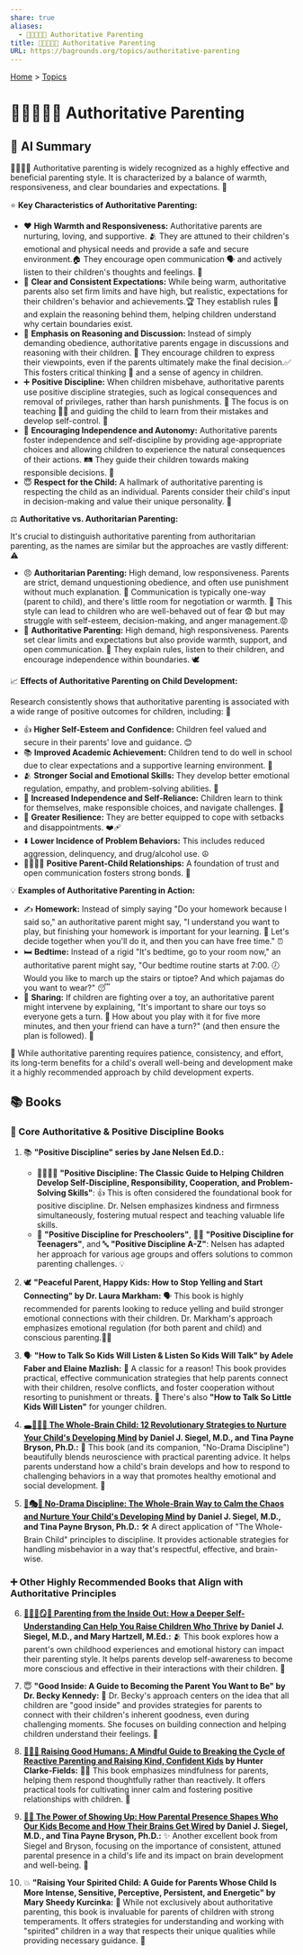 ```yaml
---
share: true
aliases:
  - 👨‍👩‍👦🧭🤝 Authoritative Parenting
title: 👨‍👩‍👦🧭🤝 Authoritative Parenting
URL: https://bagrounds.org/topics/authoritative-parenting
---
```

[Home](../index.md) > [Topics](./index.md)  
# 👨‍👩‍👦🧭🤝 Authoritative Parenting  
## 🤖 AI Summary  
👨‍👩‍👧‍👦 Authoritative parenting is widely recognized as a highly effective and beneficial parenting style. It is characterized by a balance of warmth, responsiveness, and clear boundaries and expectations. 💖  
  
⭐ **Key Characteristics of Authoritative Parenting:**  
  
* ❤️ **High Warmth and Responsiveness:** Authoritative parents are nurturing, loving, and supportive. 🫂 They are attuned to their children's emotional and physical needs and provide a safe and secure environment.🏠 They encourage open communication 🗣️ and actively listen to their children's thoughts and feelings. 🤔  
* 📏 **Clear and Consistent Expectations:** While being warm, authoritative parents also set firm limits and have high, but realistic, expectations for their children's behavior and achievements.🏆 They establish rules 📝 and explain the reasoning behind them, helping children understand why certain boundaries exist.  
* 💬 **Emphasis on Reasoning and Discussion:** Instead of simply demanding obedience, authoritative parents engage in discussions and reasoning with their children. 🧐 They encourage children to express their viewpoints, even if the parents ultimately make the final decision.✅ This fosters critical thinking 🧠 and a sense of agency in children.  
* ➕ **Positive Discipline:** When children misbehave, authoritative parents use positive discipline strategies, such as logical consequences and removal of privileges, rather than harsh punishments. 🚫 The focus is on teaching 🧑‍🏫 and guiding the child to learn from their mistakes and develop self-control. 💪  
* 🚀 **Encouraging Independence and Autonomy:** Authoritative parents foster independence and self-discipline by providing age-appropriate choices and allowing children to experience the natural consequences of their actions. 🛤️ They guide their children towards making responsible decisions. 💯  
* 😇 **Respect for the Child:** A hallmark of authoritative parenting is respecting the child as an individual. Parents consider their child's input in decision-making and value their unique personality. 🌟  
  
⚖️ **Authoritative vs. Authoritarian Parenting:**  
  
It's crucial to distinguish authoritative parenting from authoritarian parenting, as the names are similar but the approaches are vastly different: ⚠️  
  
* 😠 **Authoritarian Parenting:** High demand, low responsiveness. Parents are strict, demand unquestioning obedience, and often use punishment without much explanation. 🚷 Communication is typically one-way (parent to child), and there's little room for negotiation or warmth. 🥶 This style can lead to children who are well-behaved out of fear 😨 but may struggle with self-esteem, decision-making, and anger management.😡  
* 🤗 **Authoritative Parenting:** High demand, high responsiveness. Parents set clear limits and expectations but also provide warmth, support, and open communication. 💖 They explain rules, listen to their children, and encourage independence within boundaries. 🕊️  
  
📈 **Effects of Authoritative Parenting on Child Development:**  
  
Research consistently shows that authoritative parenting is associated with a wide range of positive outcomes for children, including: 🌟  
  
* 👍 **Higher Self-Esteem and Confidence:** Children feel valued and secure in their parents' love and guidance. 😊  
* 📚 **Improved Academic Achievement:** Children tend to do well in school due to clear expectations and a supportive learning environment. 🍎  
* 🫂 **Stronger Social and Emotional Skills:** They develop better emotional regulation, empathy, and problem-solving abilities. 🤝  
* 🧍 **Increased Independence and Self-Reliance:** Children learn to think for themselves, make responsible choices, and navigate challenges. 🧭  
* 💪 **Greater Resilience:** They are better equipped to cope with setbacks and disappointments. ❤️‍🩹  
* ⬇️ **Lower Incidence of Problem Behaviors:** This includes reduced aggression, delinquency, and drug/alcohol use. ☮️  
* 👨‍👩‍👧‍👦 **Positive Parent-Child Relationships:** A foundation of trust and open communication fosters strong bonds. 💖  
  
💡 **Examples of Authoritative Parenting in Action:**  
  
* ✍️ **Homework:** Instead of simply saying "Do your homework because I said so," an authoritative parent might say, "I understand you want to play, but finishing your homework is important for your learning. 🧠 Let's decide together when you'll do it, and then you can have free time." ⏰  
* 🛏️ **Bedtime:** Instead of a rigid "It's bedtime, go to your room now," an authoritative parent might say, "Our bedtime routine starts at 7:00. 🕖 Would you like to march up the stairs or tiptoe? And which pajamas do you want to wear?" 😴  
* 🧸 **Sharing:** If children are fighting over a toy, an authoritative parent might intervene by explaining, "It's important to share our toys so everyone gets a turn. 🤝 How about you play with it for five more minutes, and then your friend can have a turn?" (and then ensure the plan is followed). 💯  
  
💪 While authoritative parenting requires patience, consistency, and effort, its long-term benefits for a child's overall well-being and development make it a highly recommended approach by child development experts.  
  
## 📚 Books  
  
### 👑 Core Authoritative & Positive Discipline Books  
  
1. 📚 **"Positive Discipline" series by Jane Nelsen Ed.D.:**  
    * 👨‍👩‍👧‍👦 **"Positive Discipline: The Classic Guide to Helping Children Develop Self-Discipline, Responsibility, Cooperation, and Problem-Solving Skills"**: 👍 This is often considered the foundational book for positive discipline. Dr. Nelsen emphasizes kindness and firmness simultaneously, fostering mutual respect and teaching valuable life skills.  
    * 🧒 **"Positive Discipline for Preschoolers"**, 🧑‍🦱 **"Positive Discipline for Teenagers"**, and 🔤 **"Positive Discipline A-Z"**: Nelsen has adapted her approach for various age groups and offers solutions to common parenting challenges. 💡  
  
2. 🕊️ **"Peaceful Parent, Happy Kids: How to Stop Yelling and Start Connecting" by Dr. Laura Markham:** 🗣️ This book is highly recommended for parents looking to reduce yelling and build stronger emotional connections with their children. Dr. Markham's approach emphasizes emotional regulation (for both parent and child) and conscious parenting.🧘‍♀️  
  
3. 🗣️ **"How to Talk So Kids Will Listen & Listen So Kids Will Talk" by Adele Faber and Elaine Mazlish:** 🌟 A classic for a reason! This book provides practical, effective communication strategies that help parents connect with their children, resolve conflicts, and foster cooperation without resorting to punishment or threats. 👶 There's also **"How to Talk So Little Kids Will Listen"** for younger children.  
  
4. **[🕳️🧠👶🏽 The Whole-Brain Child: 12 Revolutionary Strategies to Nurture Your Child's Developing Mind](../books/the-whole-brain-child.md) by Daniel J. Siegel, M.D., and Tina Payne Bryson, Ph.D.:** 🤔 This book (and its companion, "No-Drama Discipline") beautifully blends neuroscience with practical parenting advice. It helps parents understand how a child's brain develops and how to respond to challenging behaviors in a way that promotes healthy emotional and social development. 🌱  
  
5. **[🚫🎭🧠 No-Drama Discipline: The Whole-Brain Way to Calm the Chaos and Nurture Your Child's Developing Mind](../books/no-drama-discipline.md) by Daniel J. Siegel, M.D., and Tina Payne Bryson, Ph.D.:** 🛠️ A direct application of "The Whole-Brain Child" principles to discipline. It provides actionable strategies for handling misbehavior in a way that's respectful, effective, and brain-wise.  
  
### ➕ Other Highly Recommended Books that Align with Authoritative Principles  
  
6. **[🤱🏼🤿🪞🌱 Parenting from the Inside Out: How a Deeper Self-Understanding Can Help You Raise Children Who Thrive](../books/parenting-from-the-inside-out-how-a-deeper-self-understanding-can-help-you-raise-children-who-thrive.md) by Daniel J. Siegel, M.D., and Mary Hartzell, M.Ed.:** 🫂 This book explores how a parent's own childhood experiences and emotional history can impact their parenting style. It helps parents develop self-awareness to become more conscious and effective in their interactions with their children. 🌟  
  
7. 😇 **"Good Inside: A Guide to Becoming the Parent You Want to Be" by Dr. Becky Kennedy:** 🥰 Dr. Becky's approach centers on the idea that all children are "good inside" and provides strategies for parents to connect with their children's inherent goodness, even during challenging moments. She focuses on building connection and helping children understand their feelings. 🤗  
  
8. **[🌱👼🏼 Raising Good Humans: A Mindful Guide to Breaking the Cycle of Reactive Parenting and Raising Kind, Confident Kids](../books/raising-good-humans-a-mindful-guide-to-breaking-the-cycle-of-reactive-parenting-and-raising-kind-confident-kids.md) by Hunter Clarke-Fields:** 🧘‍♀️ This book emphasizes mindfulness for parents, helping them respond thoughtfully rather than reactively. It offers practical tools for cultivating inner calm and fostering positive relationships with children. 🌺  
  
9. **[🔌👋 The Power of Showing Up: How Parental Presence Shapes Who Our Kids Become and How Their Brains Get Wired](../books/the-power-of-showing-up.md) by Daniel J. Siegel, M.D., and Tina Payne Bryson, Ph.D.:** ✨ Another excellent book from Siegel and Bryson, focusing on the importance of consistent, attuned parental presence in a child's life and its impact on brain development and well-being. 🧠  
  
10. 💥 **"Raising Your Spirited Child: A Guide for Parents Whose Child Is More Intense, Sensitive, Perceptive, Persistent, and Energetic" by Mary Sheedy Kurcinka:** 🌟 While not exclusively about authoritative parenting, this book is invaluable for parents of children with strong temperaments. It offers strategies for understanding and working with "spirited" children in a way that respects their unique qualities while providing necessary guidance. 🌈